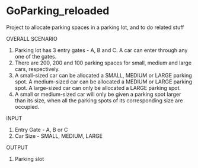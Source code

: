 # GoParking_reloaded
Project to allocate parking spaces in a parking lot, and to do related stuff

OVERALL SCENARIO
1. Parking lot has 3 entry gates - A, B and C. A car can enter through any one of the gates.
2. There are 200, 200 and 100 parking spaces for small, medium and large cars, respectively.
3. A small-sized car can be allocated a SMALL, MEDIUM or LARGE parking spot. A medium-sized car can be allocated a MEDIUM or LARGE parking    spot. A large-sized car can only be allocated a LARGE parking spot.
4. A small or medium-sized car will only be given a parking spot larger than its size, when all the parking spots of its corresponding        size are occupied.


INPUT
1. Entry Gate - A, B or C
2. Car Size - SMALL, MEDIUM, LARGE

OUTPUT
1. Parking slot
